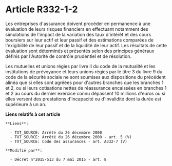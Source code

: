 # Article R332-1-2

Les entreprises d'assurance doivent procéder en permanence à une évaluation de leurs risques financiers en effectuant
notamment des simulations de l'impact de la variation des taux d'intérêt et des cours boursiers sur leur actif et leur passif
et des estimations comparées de l'exigibilité de leur passif et de la liquidité de leur actif. Les résultats de cette
évaluation sont déterminés et présentés selon des principes généraux définis par l'Autorité de contrôle prudentiel et de
résolution. 

Les mutuelles et unions régies par livre II du code de la mutualité et les institutions de prévoyance et leurs unions régies
par le titre 3 du livre 9 du code de la sécurité sociale ne sont soumises aux dispositions du précédent alinéa que si elles
sont agréées pour d'autres branches que les branches 1 et 2, ou si leurs cotisations nettes de réassurance encaissées en
branches 1 et 2 au cours du dernier exercice connu dépassent 10 millions d'euros ou si elles versent des prestations
d'incapacité ou d'invalidité dont la durée est supérieure à un an.

**Liens relatifs à cet article**

	**Liens**:

	  - TXT_SOURCE: Arrêté du 26 décembre 2000
	  - TXT_SOURCE: Arrêté du 26 décembre 2000 - art. 5 (V)
	  - TXT_SOURCE: Code des assurances - art. A332-7 (V)

	**Modifié par**:

	  - Décret n°2015-513 du 7 mai 2015 - art. 8
